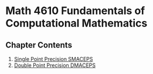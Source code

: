 # Math 4610 Fundamentals of Computational Mathematics

## Chapter Contents
1. [Single Point Precision SMACEPS](Problem1.md)
2. [Double Point Precision DMACEPS](Problem2.md)
